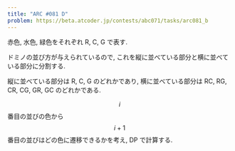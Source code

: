 ```yaml
---
title: "ARC #081 D"
problem: https://beta.atcoder.jp/contests/abc071/tasks/arc081_b
---
```

赤色, 水色, 緑色をそれぞれ R, C, G で表す.

ドミノの並び方が与えられているので, これを縦に並べている部分と横に並べている部分に分割する.

縦に並べている部分は R, C, G のどれかであり, 横に並べている部分は RC, RG, CR, CG, GR, GC のどれかである.

$$ i $$ 番目の並びの色から $$ i+1 $$ 番目の並びはどの色に遷移できるかを考え, DP で計算する.
